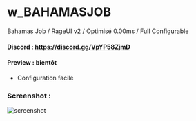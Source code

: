 # w_BAHAMASJOB
Bahamas Job / RageUI v2 / Optimisé 0.00ms / Full Configurable

#### Discord : https://discord.gg/VpYP58ZjmD

#### Preview : bientôt

- Configuration facile

### Screenshot :

![screenshot](https://cdn.discordapp.com/attachments/658236178268684291/976545394253234216/unknown.png)
